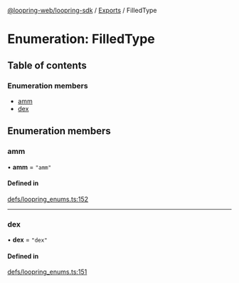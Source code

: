 [@loopring-web/loopring-sdk](../README.md) / [Exports](../modules.md) / FilledType

# Enumeration: FilledType

## Table of contents

### Enumeration members

- [amm](FilledType.md#amm)
- [dex](FilledType.md#dex)

## Enumeration members

### amm

• **amm** = `"amm"`

#### Defined in

[defs/loopring_enums.ts:152](https://github.com/Loopring/loopring_sdk/blob/81e0b16/src/defs/loopring_enums.ts#L152)

___

### dex

• **dex** = `"dex"`

#### Defined in

[defs/loopring_enums.ts:151](https://github.com/Loopring/loopring_sdk/blob/81e0b16/src/defs/loopring_enums.ts#L151)
